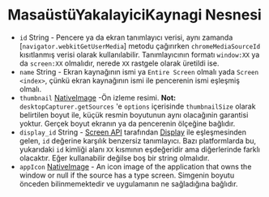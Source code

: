 # MasaüstüYakalayiciKaynagi Nesnesi

* `id` String - Pencere ya da ekran tanımlayıcı verisi, aynı zamanda [`navigator.webkitGetUserMedia`] metodu çağırırken `chromeMediaSourceId` kısıtlanmış verisi olarak kullanılabilir. Tanımlayıcının formatı `window:XX` ya da `screen:XX` olmalıdır, nerede `XX` rastgele olarak üretildi ise.
* `name` String - Ekran kaynağının ismi ya `Entire Screen` olmalı yada `Screen <index>`, çünkü ekran kaynağının ismi ile pencerenin ismi eşleşmiş olmalı.
* `thumbnail` [NativeImage](../native-image.md) -Ön izleme resimi. **Not:** `desktopCapturer.getSources` 'e `options` içerisinde `thumbnailSize` olarak belirtilen boyut ile, küçük resmin boyutunun aynı olacağınin garantisi yoktur. Gerçek boyut ekranın ya da pencerenin ölçeğine bağlıdır.
* `display_id` String - [Screen API](../screen.md) tarafından [Display](display.md) ile eşleşmesinden gelen, `id` değerine karşılık benzersiz tanımlayıcı. Bazı platformlarda bu, yukarıdaki `id` kimliği alanı `XX` kısmının eşdeğeridir ama diğerlerinde farklı olacaktır. Eğer kullanabilir değilse boş bir string olmalıdır.
* `appIcon` [NativeImage](../native-image.md) - An icon image of the application that owns the window or null if the source has a type screen. Simgenin boyutu önceden bilinmemektedir ve uygulamanın ne sağladığına bağlıdır.
